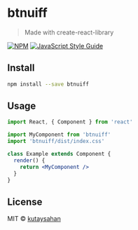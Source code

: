 # btnuiff

> Made with create-react-library

[![NPM](https://img.shields.io/npm/v/btnuiff.svg)](https://www.npmjs.com/package/btnuiff) [![JavaScript Style Guide](https://img.shields.io/badge/code_style-standard-brightgreen.svg)](https://standardjs.com)

## Install

```bash
npm install --save btnuiff
```

## Usage

```jsx
import React, { Component } from 'react'

import MyComponent from 'btnuiff'
import 'btnuiff/dist/index.css'

class Example extends Component {
  render() {
    return <MyComponent />
  }
}
```

## License

MIT © [kutaysahan](https://github.com/kutaysahan)
